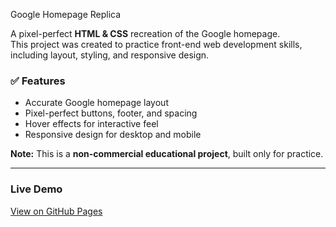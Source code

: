  Google Homepage Replica

A pixel-perfect **HTML & CSS** recreation of the Google homepage.  
This project was created to practice front-end web development skills, including layout, styling, and responsive design.

### ✅ Features
- Accurate Google homepage layout  
- Pixel-perfect buttons, footer, and spacing  
- Hover effects for interactive feel  
- Responsive design for desktop and mobile  

**Note:** This is a **non-commercial educational project**, built only for practice.

---

### Live Demo
[View on GitHub Pages](https://aarav7s7c.github.io/google-homepage-replica/)
